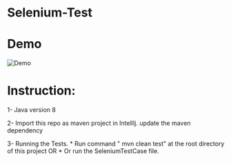 # Selenium-Test


# Demo 

![Demo](https://user-images.githubusercontent.com/11889001/101769263-87db3780-3b08-11eb-89ca-5dea1bf59d28.gif)


# Instruction:

1- Java version 8

2- Import this repo as maven project in IntellIj.
   update the maven dependency

3- Running the Tests. 
      * Run command " mvn clean test" at the root directory of this project OR
      * Or run the SeleniumTestCase file.

